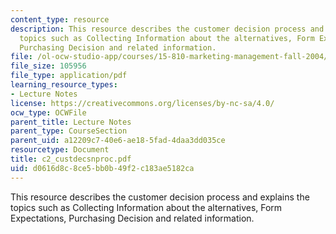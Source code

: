 ```yaml
---
content_type: resource
description: This resource describes the customer decision process and explains the
  topics such as Collecting Information about the alternatives, Form Expectations,
  Purchasing Decision and related information.
file: /ol-ocw-studio-app/courses/15-810-marketing-management-fall-2004/d0616d8c8ce5bb0b49f2c183ae5182ca_c2_custdecsnproc.pdf
file_size: 105956
file_type: application/pdf
learning_resource_types:
- Lecture Notes
license: https://creativecommons.org/licenses/by-nc-sa/4.0/
ocw_type: OCWFile
parent_title: Lecture Notes
parent_type: CourseSection
parent_uid: a12209c7-40e6-ae18-5fad-4daa3dd035ce
resourcetype: Document
title: c2_custdecsnproc.pdf
uid: d0616d8c-8ce5-bb0b-49f2-c183ae5182ca
---
```

This resource describes the customer decision process and explains the topics such as Collecting Information about the alternatives, Form Expectations, Purchasing Decision and related information.